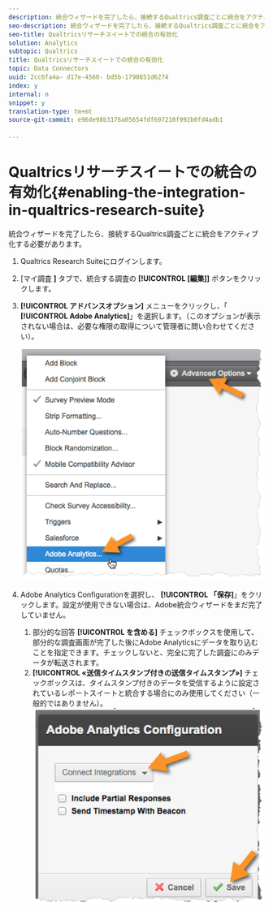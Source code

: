 ```yaml
---
description: 統合ウィザードを完了したら、接続するQualtrics調査ごとに統合をアクティブ化する必要があります。
seo-description: 統合ウィザードを完了したら、接続するQualtrics調査ごとに統合をアクティブ化する必要があります。
seo-title: Qualtricsリサーチスイートでの統合の有効化
solution: Analytics
subtopic: Qualtrics
title: Qualtricsリサーチスイートでの統合の有効化
topic: Data Connectors
uuid: 2cc6fa4a- d17e-4560- bd5b-1790851d6274
index: y
internal: n
snippet: y
translation-type: tm+mt
source-git-commit: e96de98b3176a05654fdf697210f992b0fd4adb1

---
```



# Qualtricsリサーチスイートでの統合の有効化{#enabling-the-integration-in-qualtrics-research-suite}

統合ウィザードを完了したら、接続するQualtrics調査ごとに統合をアクティブ化する必要があります。

1. Qualtrics Research Suiteにログインします。
1. [マイ調査 **]** タブで、統合する調査の **[!UICONTROL [編集]]** ボタンをクリックします。
1. **[!UICONTROL アドバンスオプション]** メニューをクリックし、「 **[!UICONTROL Adobe Analytics]**」を選択します。（このオプションが表示されない場合は、必要な権限の取得について管理者に問い合わせてください）。

   ![](assets/advanced_options.png)

1. Adobe Analytics Configurationを選択し、 **[!UICONTROL 「保存]**」をクリックします。設定が使用できない場合は、Adobe統合ウィザードをまだ完了していません。
   1. 部分的な回答 **[!UICONTROL を含める]** チェックボックスを使用して、部分的な調査画面が完了した後にAdobe Analyticsにデータを取り込むことを指定できます。チェックしないと、完全に完了した調査にのみデータが転送されます。
   1. **[!UICONTROL «送信タイムスタンプ付きの送信タイムスタンプ»]** チェックボックスは、タイムスタンプ付きのデータを受信するように設定されているレポートスイートと統合する場合にのみ使用してください（一般的ではありません）。
   ![](assets/integration_config.png)

